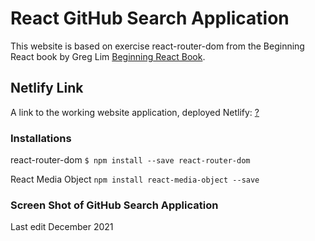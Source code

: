 # React GitHub Search Application 

This website is based on exercise react-router-dom from the Beginning React book by Greg Lim [Beginning React Book](https://github.com/greglim81/react-chapter8).

## Netlify Link 

A link to the working website application, deployed Netlify: 
[?](?)

### Installations

react-router-dom
`$ npm install --save react-router-dom`

React Media Object
`npm install react-media-object --save`


### Screen Shot of GitHub Search Application


Last edit December 2021

